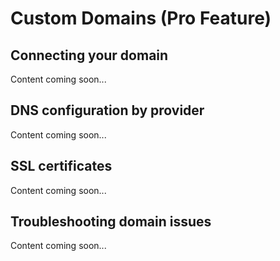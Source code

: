 # Custom Domains (Pro Feature)

## Connecting your domain

Content coming soon...

## DNS configuration by provider

Content coming soon...

## SSL certificates

Content coming soon...

## Troubleshooting domain issues

Content coming soon...